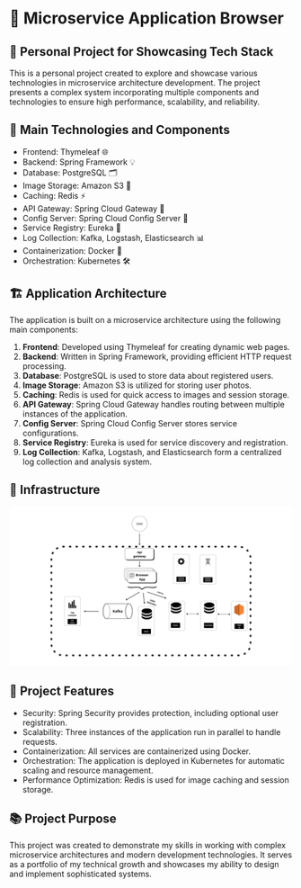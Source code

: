 # 🚀 Microservice Application Browser

## 🎯 Personal Project for Showcasing Tech Stack

This is a personal project created to explore and showcase various technologies in microservice architecture development. The project presents a complex system incorporating multiple components and technologies to ensure high performance, scalability, and reliability.

## 🔧 Main Technologies and Components

- Frontend: Thymeleaf 🌐
- Backend: Spring Framework 💡
- Database: PostgreSQL 🗂️
- Image Storage: Amazon S3 📸
- Caching: Redis ⚡️
- API Gateway: Spring Cloud Gateway 🚪
- Config Server: Spring Cloud Config Server 🔧
- Service Registry: Eureka 📍
- Log Collection: Kafka, Logstash, Elasticsearch 📊
- Containerization: Docker 🐳
- Orchestration: Kubernetes 🛠️

## 🏗️ Application Architecture

The application is built on a microservice architecture using the following main components:

1. **Frontend**: Developed using Thymeleaf for creating dynamic web pages.
2. **Backend**: Written in Spring Framework, providing efficient HTTP request processing.
3. **Database**: PostgreSQL is used to store data about registered users.
4. **Image Storage**: Amazon S3 is utilized for storing user photos.
5. **Caching**: Redis is used for quick access to images and session storage.
6. **API Gateway**: Spring Cloud Gateway handles routing between multiple instances of the application.
7. **Config Server**: Spring Cloud Config Server stores service configurations.
8. **Service Registry**: Eureka is used for service discovery and registration.
9. **Log Collection**: Kafka, Logstash, and Elasticsearch form a centralized log collection and analysis system.

## 🥶 Infrastructure

![Infrastructure Diagram](https://github.com/ebndrnk/browser-microservices/blob/master/infrastucture-diagram.png)


## 🎯 Project Features

- Security: Spring Security provides protection, including optional user registration.
- Scalability: Three instances of the application run in parallel to handle requests.
- Containerization: All services are containerized using Docker.
- Orchestration: The application is deployed in Kubernetes for automatic scaling and resource management.
- Performance Optimization: Redis is used for image caching and session storage.

## 📚 Project Purpose

This project was created to demonstrate my skills in working with complex microservice architectures and modern development technologies. It serves as a portfolio of my technical growth and showcases my ability to design and implement sophisticated systems.
